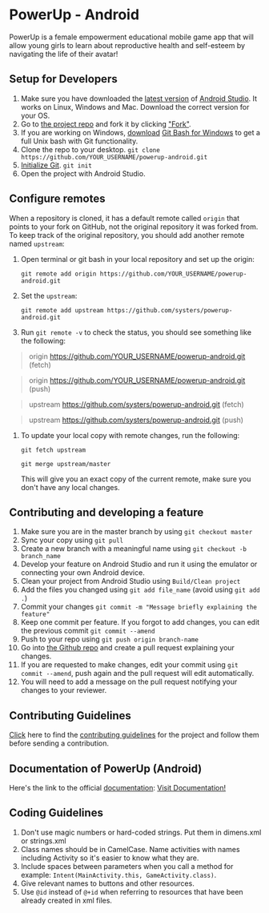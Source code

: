 # PowerUp - Android

PowerUp is a female empowerment educational mobile game app that will allow young girls to learn about reproductive health 
and self-esteem by navigating the life of their avatar!

## Setup for Developers
1. Make sure you have downloaded the [latest version](/ReadmeScreenshots/DownloadAndroid.jpg) of [Android Studio](https://developer.android.com/sdk/index.html). It works on Linux, Windows and Mac. Download the correct version for your OS.
1. Go to [the project repo](https://github.com/systers/powerup-android/) and fork it by clicking ["Fork"](/ReadmeScreenshots/fork.jpg). 
1. If you are working on Windows, [download](/ReadmeScreenshots/Gitdesktop.jpg) [Git Bash for Windows](https://git-for-windows.github.io/) to get a full Unix bash with Git functionality.
1. Clone the repo to your desktop. `git clone https://github.com/YOUR_USERNAME/powerup-android.git`
1. [Initialize Git](/ReadmeScreenshots/gitinit.jpg). `git init`
1. Open the project with Android Studio. 

## Configure remotes
When a repository is cloned, it has a default remote called `origin` that points to your fork on GitHub, not the original repository it was forked from. To keep track of the original repository, you should add another remote named `upstream`:

1. Open terminal or git bash in your local repository and set up the origin:

   `git remote add origin https://github.com/YOUR_USERNAME/powerup-android.git`

1. Set the `upstream`:

   `git remote add upstream https://github.com/systers/powerup-android.git`
  
1. Run `git remote -v` to check the status, you should see something like the following:

  > origin    https://github.com/YOUR_USERNAME/powerup-android.git (fetch)
  
  > origin    https://github.com/YOUR_USERNAME/powerup-android.git (push)
  
  > upstream  https://github.com/systers/powerup-android.git (fetch)
  
  > upstream  https://github.com/systers/powerup-android.git (push)

1. To update your local copy with remote changes, run the following:

   `git fetch upstream`

   `git merge upstream/master`

   This will give you an exact copy of the current remote, make sure you don't have any local changes.

## Contributing and developing a feature
1. Make sure you are in the master branch by using `git checkout master`
1. Sync your copy using `git pull`
1. Create a new branch with a meaningful name using `git checkout -b branch_name`
1. Develop your feature on Android Studio and run it using the emulator or connecting your own Android device.
1. Clean your project from Android Studio using `Build/Clean project`
1. Add the files you changed using `git add file_name` (avoid using `git add .`)
1. Commit your changes `git commit -m "Message briefly explaining the feature"`
1. Keep one commit per feature. If you forgot to add changes, you can edit the previous commit `git commit --amend`
1. Push to your repo using `git push origin branch-name`
1. Go into [the Github repo](https://github.com/systers/powerup-android/) and create a pull request explaining your changes.
1. If you are requested to make changes, edit your commit using `git commit --amend`, push again and the pull request will edit automatically.
1. You will need to add a message on the pull request notifying your changes to your reviewer.

## Contributing Guidelines 
[Click](https://github.com/systers/powerup-android/wiki/How-to-Contribute) here to find the [contributing guidelines](/ReadmeScreenshots/Contribution.png) for the project and follow them before sending a contribution.

## Documentation of PowerUp (Android)
Here's the link to the official [documentation](/ReadmeScreenshots/Documentation.png):
[Visit Documentation!](http://chetnagsocpowerupandroid.blogspot.in/2015/05/database-design.html)

## Coding Guidelines
1. Don't use magic numbers or hard-coded strings. Put them in dimens.xml or strings.xml
1. Class names should be in CamelCase. Name activities with names including Activity so it's easier to know what they are.
1. Include spaces between parameters when you call a method for example: `Intent(MainActivity.this, GameActivity.class)`.
1. Give relevant names to buttons and other resources. 
1. Use `@id` instead of `@+id` when referring to resources that have been already created in xml files.
